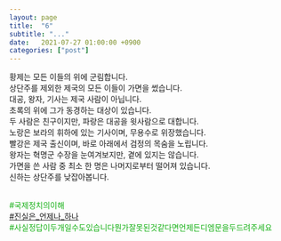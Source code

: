 ```yaml
---
layout: page
title:  "6"
subtitle: "..."
date:   2021-07-27 01:00:00 +0900
categories: ["post"]
---
```


황제는 모든 이들의 위에 군림합니다.<br>
상단주를 제외한 제국의 모든 이들이 가면을 썼습니다.<br>
대공, 왕자, 기사는 제국 사람이 아닙니다.<br>
초록의 위에 그가 동경하는 대상이 있습니다.<br>
두 사람은 친구이지만, 파랑은 대공을 윗사람으로 대합니다.<br>
노랑은 보라의 휘하에 있는 기사이며, 무용수로 위장했습니다.<br>
빨강은 제국 출신이며, 바로 아래에서 검정의 목숨을 노립니다.<br>
왕자는 혁명군 수장을 눈여겨보지만, 곁에 있지는 않습니다.<br>
가면을 쓴 사람 중 최소 한 명은 나머지로부터 떨어져 있습니다.<br>
신하는 상단주를 낮잡아봅니다.<br>
<br>

<p style="color: #13b013;">
  &#35;국제정치의이해<br>
  <a href = "https://seil0224.github.io/labyrinth/unnamed3">&#35;진실은&#95;언제나&#95;하나</a><br>
  &#35;사실정답이두개일수도있습니다뭔가잘못된것같다면언제든디엠문을두드려주세요<br>
</p>

